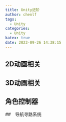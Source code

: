 ```yaml
---
title: Unity进阶
author: chenlf
tags:
  - Unity
categories:
  - Unity
katex: true
date: 2023-09-26 14:38:15
---
```


## 2D动画相关

## 3D动画相关

## 角色控制器

##　导航寻路系统

